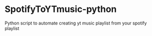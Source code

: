 # SpotifyToYTmusic-python
Python script to automate creating yt music playlist from your spotify playlist
